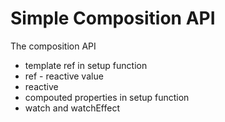 # Simple Composition API

The composition API
- template ref in setup function
- ref - reactive value
- reactive
- compouted properties in setup function 
- watch and watchEffect